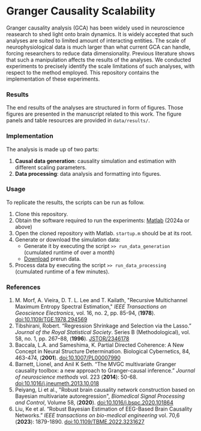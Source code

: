 # Granger Causality Scalability

Granger causality analysis (GCA) has been widely used in neuroscience reasearch to shed light onto brain dynamics. It is widely accepted that such analyses are suited to limited amount of interacting entities. The scale of neurophysiological data is much larger than what current GCA can handle, forcing researchers to reduce data dimensionality. Previous literature shows that such a manipulation affects the results of the analyses. We conducted experiments to precisely identify the scale limitations of such analyses, with respect to the method employed. This repository contains the implementation of these experiments.

### Results
The end results of the analyses are structured in form of figures. Those figures are presented in the manuscript related to this work. The figure panels and table resources are provided in `data/results/`.

### Implementation
The analysis is made up of two parts:
1. **Causal data generation**: causality simulation and estimation with different scaling parameters.
2. **Data processing**: data analysis and formatting into figures.

### Usage
To replicate the results, the scripts can be run as follow.

1. Clone this repository.
2. Obtain the software required to run the experiments: [Matlab](https://www.mathworks.com/products/matlab.html) (2024a or above)
3. Open the cloned repository with Matlab. `startup.m` should be at its root.
4. Generate or download the simulation data:
    - Generate it by executing the script `>> run_data_generation` (cumulated runtime of over a month)
    - [Download](https://1drv.ms/f/c/ecd141ed7214ac19/EgxWtlRyF7lEnCCjWo8OzjsBO6Dw1H_tVprT_qGuphpSWg) prerun data.
5. Process data by executing the script `>> run_data_processing` (cumulated runtime of a few minutes).

### References
1. M. Morf, A. Vieira, D. T. L. Lee and T. Kailath, "Recursive Multichannel Maximum Entropy Spectral Estimation," *IEEE Transactions on Geoscience Electronics*, vol. 16, no. 2, pp. 85-94, (**1978**). [doi:10.1109/TGE.1978.294569](https://doi.org/10.1109/TGE.1978.294569)
2. Tibshirani, Robert. “Regression Shrinkage and Selection via the Lasso.” *Journal of the Royal Statistical Society*. Series B (Methodological), vol. 58, no. 1, pp. 267–88, (**1996**). [JSTOR/2346178](http://www.jstor.org/stable/2346178)
3. Baccala, L.A. and Sameshima, K. Partial Directed Coherence: A New Concept in Neural Structure Determination. Biological Cybernetics, 84, 463-474, (**2001**). [doi:10.1007/PL00007990](https://doi.org/10.1007/pl00007990)
4. Barnett, Lionel, and Anil K Seth. “The MVGC multivariate Granger causality toolbox: a new approach to Granger-causal inference.” *Journal of neuroscience methods* vol. 223 (**2014**): 50-68. [doi:10.1016/j.jneumeth.2013.10.018](https://doi.org/10.1016/j.jneumeth.2013.10.018)
5. Peiyang, Li et al., "Robust brain causality network construction based on Bayesian multivariate autoregression", *Biomedical Signal Processing and Control*, Volume 58, (**2020**). [doi:10.1016/j.bspc.2020.101864](https://doi.org/10.1016/j.bspc.2020.101864)
6. Liu, Ke et al. “Robust Bayesian Estimation of EEG-Based Brain Causality Networks.” *IEEE transactions on bio-medical engineering* vol. 70,6 (**2023**): 1879-1890. [doi:10.1109/TBME.2022.3231627](https://doi.org/10.1109/TBME.2022.3231627)